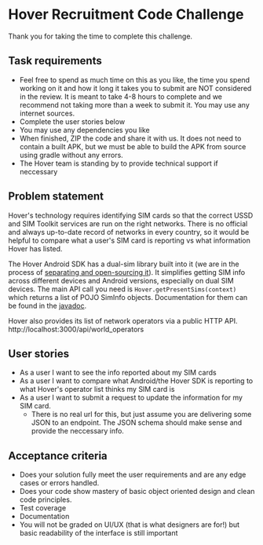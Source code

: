 # Hover Recruitment Code Challenge

Thank you for taking the time to complete this challenge. 

## Task requirements

- Feel free to spend as much time on this as you like, the time you spend working on it and how it long it takes you to submit are NOT considered in the review. It is meant to take 4-8 hours to complete and we recommend not taking more than a week to submit it. You may use any internet sources.
- Complete the user stories below
- You may use any dependencies you like
- When finished, ZIP the code and share it with us. It does not need to contain a built APK, but we must be able to build the APK from source using gradle without any errors.
- The Hover team is standing by to provide technical support if neccessary

## Problem statement

Hover's technology requires identifying SIM cards so that the correct USSD and SIM Toolkit services are run on the right networks. There is no official and always up-to-date record of networks in every country, so it would be helpful to compare what a user's SIM card is reporting vs what information Hover has listed.

The Hover Android SDK has a dual-sim library built into it (we are in the process of [separating and open-sourcing it](https://github.com/UseHover/MultiSim)). It simplifies getting SIM info across different devices and Android versions, especially on dual SIM devices. The main API call you need is `Hover.getPresentSims(context)` which returns a list of POJO SimInfo objects. Documentation for them can be found in the [javadoc](http://maven.usehover.com/releases/com/hover/android-sdk/1.4.1/android-sdk-1.4.1-javadoc.jar).

Hover also provides its list of network operators via a public HTTP API. http://localhost:3000/api/world_operators

## User stories

- As a user I want to see the info reported about my SIM cards
- As a user I want to compare what Android/the Hover SDK is reporting to what Hover's operator list thinks my SIM card is
- As a user I want to submit a request to update the information for my SIM card. 
  - There is no real url for this, but just assume you are delivering some JSON to an endpoint. The JSON schema should make sense and provide the neccessary info.

## Acceptance criteria

- Does your solution fully meet the user requirements and are any edge cases or errors handled.
- Does your code show mastery of basic object oriented design and clean code principles.
- Test coverage
- Documentation
- You will not be graded on UI/UX (that is what designers are for!) but basic readability of the interface is still important
